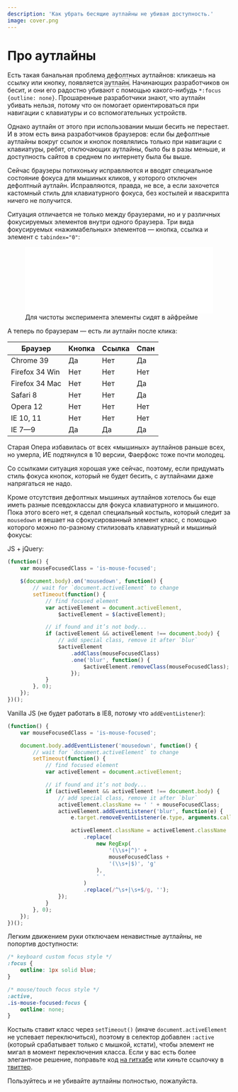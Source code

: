 ```yaml
---
description: 'Как убрать бесящие аутлайны не убивая доступность.'
image: cover.png
---
```


<style>
.outline-demo {
    outline: 1px dotted #666;
}
</style>

# Про аутлайны

Есть такая банальная проблема дефолтных аутлайнов: кликаешь на ссылку или кнопку, появляется <span class="outline-demo js-outline-demo">аутлайн</span>. Начинающих разработчиков он бесит, и они его радостно убивают с помощью какого-нибудь `*:focus {outline: none}`. Прошаренные разработчики знают, что аутлайн убивать нельзя, потому что он помогает ориентироваться при навигации с клавиатуры и со вспомогательных устройств.

<script>
    const focusedElement = document.querySelector(':focus');
    const testElement = document.createElement('span');
    testElement.setAttribute('tabindex', '0');
    Object.assign(testElement.style, {
        position: 'absolute',
        left: 0,
        top: document.body.scrollTop + 'px',
        opacity: 0
    });
    document.body.appendChild(testElement);
    testElement.focus();
    const computedStyle = getComputedStyle(testElement);
    const outlineStyle = computedStyle.outline;
    const demoElement = document.querySelector('.js-outline-demo');

    if (
        outlineStyle &&
        computedStyle.outlineStyle !== 'none'
    ) {
        demoElement.style.outline = outlineStyle;
    }

    testElement.blur();
    testElement.remove();
    if (focusedElement) {
        focusedElement.focus();
    }
</script>

Однако аутлайн от этого при использовании мыши бесить не перестает. И в этом есть вина разработчиков браузеров: если бы дефолтные аутлайны вокруг ссылок и кнопок появлялись только при навигации с клавиатуры, ребят, отключающих аутлайны, было бы в разы меньше, и доступность сайтов в среднем по интернету была бы выше.

Сейчас браузеры потихоньку исправляются и вводят специальное состояние фокуса для мышиных кликов, у которого отключен дефолтный аутлайн. Исправляются, правда, не все, а если захочется кастомный стиль для клавиатурного фокуса, без костылей и яваскрипта ничего не получится.

Ситуация отличается не только между браузерами, но и у различных фокусируемых элементов внутри одного браузера. Три вида фокусируемых «нажимабельных» элементов — кнопка, ссылка и элемент с `tabindex="0"`:

<figure>
    <iframe class="demo-frame js-demo-frame" width="100%" src="/demos/outline-demo.html" frameborder="0"></iframe>
    <figcaption>
        Для чистоты эксперимента элементы сидят в айфрейме
    </figcaption>
</figure>

А теперь по браузерам — есть ли аутлайн после клика:

<table>
    <thead>
        <tr>
            <th>Браузер</th>
            <th>Кнопка</th>
            <th>Ссылка</th>
            <th>Спан</th>
        </tr>
    </thead>
    <tbody>
        <tr>
            <td>Chrome 39</td>
            <td class="is-false">Да</td>
            <td class="is-true">Нет</td>
            <td class="is-false">Да</td>
        </tr>
        <tr>
            <td>Firefox 34 Win </td>
            <td class="is-true">Нет</td>
            <td class="is-true">Нет</td>
            <td class="is-true">Нет</td>
        </tr>
        <tr>
            <td>Firefox 34 Mac </td>
            <td class="is-true">Нет</td>
            <td class="is-true">Нет</td>
            <td class="is-false">Да</td>
        </tr>
        <tr>
            <td>Safari 8</td>
            <td class="is-true">Нет</td>
            <td class="is-true">Нет</td>
            <td class="is-false">Да</td>
        </tr>
        <tr>
            <td>Opera 12</td>
            <td class="is-true">Нет</td>
            <td class="is-true">Нет</td>
            <td class="is-true">Нет</td>
        </tr>
        <tr>
            <td>IE 10, 11</td>
            <td class="is-true">Нет</td>
            <td class="is-true">Нет</td>
            <td class="is-true">Нет</td>
        </tr>
        <tr>
            <td>IE 7—9</td>
            <td class="is-false">Да</td>
            <td class="is-false">Да</td>
            <td class="is-false">Да</td>
        </tr>
    </tbody>
</table>

Старая Опера избавилась от всех «мышиных» аутлайнов раньше всех, но умерла, ИЕ подтянулся в 10 версии, Фаерфокс тоже почти молодец.

Со ссылками ситуация хорошая уже сейчас, поэтому, если придумать стиль фокуса кнопок, который не будет бесить, с аутлайнами даже напрягаться не надо.

Кроме отсутствия дефолтных мышиных аутлайнов хотелось бы еще иметь разные псевдоклассы для фокуса клавиатурного и мышиного. Пока этого всего нет, я сделал специальный костыль, который следит за `mousedown` и вешает на сфокусированный элемент класс, с помощью которого можно по-разному стилизовать клавиатурный и мышиный фокусы:

JS + jQuery:

```js
(function() {
    var mouseFocusedClass = 'is-mouse-focused';

    $(document.body).on('mousedown', function() {
        // wait for `document.activeElement` to change
        setTimeout(function() {
            // find focused element
            var activeElement = document.activeElement,
                $activeElement = $(activeElement);

            // if found and it’s not body...
            if (activeElement && activeElement !== document.body) {
                // add special class, remove it after `blur`
                $activeElement
                    .addClass(mouseFocusedClass)
                    .one('blur', function() {
                        $activeElement.removeClass(mouseFocusedClass);
                    });
            }
        }, 0);
    });
})();
```

Vanilla JS (не будет работать в IE8, потому что `addEventListener`):

```js
(function() {
    var mouseFocusedClass = 'is-mouse-focused';

    document.body.addEventListener('mousedown', function() {
        // wait for `document.activeElement` to change
        setTimeout(function() {
            // find focused element
            var activeElement = document.activeElement;

            // if found and it’s not body...
            if (activeElement && activeElement !== document.body) {
                // add special class, remove it after `blur`
                activeElement.className += ' ' + mouseFocusedClass;
                activeElement.addEventListener('blur', function(e) {
                    e.target.removeEventListener(e.type, arguments.callee);

                    activeElement.className = activeElement.className
                        .replace(
                            new RegExp(
                                '(\\s+|^)' +
                                mouseFocusedClass +
                                '(\\s+|$)', 'g'
                            ),
                            ' '
                        )
                        .replace(/^\s+|\s+$/g, '');
                });
            }
        }, 0);
    });
})();
```

Легким движением руки отключаем ненавистные аутлайны, не попортив доступности:

```css
/* keyboard custom focus style */
:focus {
    outline: 1px solid blue;
}

/* mouse/touch focus style */
:active,
.is-mouse-focused:focus {
    outline: none;
}
```

Костыль ставит класс через `setTimeout()` (иначе `document.activeElement` не успевает переключиться), поэтому в селектор добавлен `:active` (который срабатывает только с мышкой, кстати), чтобы элемент не мигал в момент переключения класса. Если у вас есть более элегантное решение, поправьте код [на гитхабе](https://github.com/wilddeer/focus-fix) или киньте ссылочку в [твиттер](https://twitter.com/wildir).

Пользуйтесь и не убивайте аутлайны полностью, пожалуйста.
